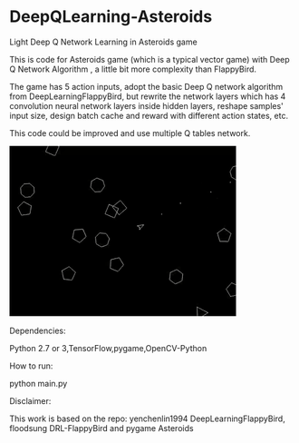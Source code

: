 # DeepQLearning-Asteroids
Light Deep Q Network Learning in Asteroids game

This is code for Asteroids game (which is a typical vector game) with Deep Q Network Algorithm , a little bit more complexity than FlappyBird. 

The game has 5 action inputs, adopt the basic Deep Q network algorithm from DeepLearningFlappyBird, but rewrite the network layers which has 4 convolution neural network layers inside hidden layers, reshape samples' input size, design batch cache and reward with different action states, etc.

This code could be improved and use multiple Q tables network.

![Alt text](https://github.com/q-casit/DeepQLearning-Asteroids/blob/master/Video_2018-07-02_223638.gif?raw=true "dqn asteroids")

Dependencies:

Python 2.7 or 3,TensorFlow,pygame,OpenCV-Python

How to run:

python main.py

Disclaimer:

This work is based on the repo: yenchenlin1994 DeepLearningFlappyBird,
floodsung DRL-FlappyBird and pygame Asteroids
